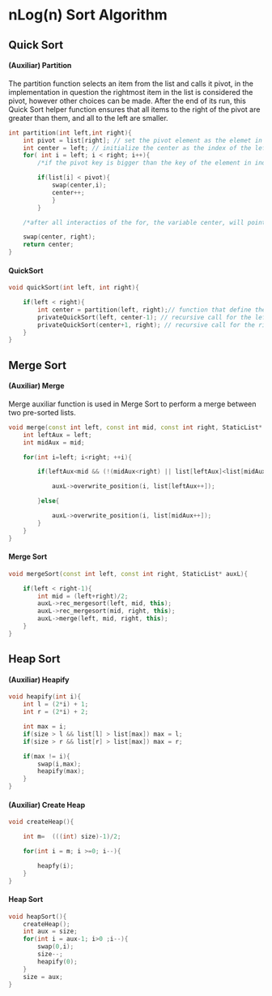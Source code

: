 # nLog(n) Sort Algorithm

## Quick Sort

#### (Auxiliar) Partition

The partition function selects an item from the list and calls it pivot, in the implementation in question the rightmost item in the list is considered the pivot, however other choices can be made. After the end of its run, this Quick Sort helper function ensures that all items to the right of the pivot are greater than them, and all to the left are smaller.

```c++
int partition(int left,int right){
    int pivot = list[right]; // set the pivot element as the elemet in index right
    int center = left; // initialize the center as the index of the left element
    for( int i = left; i < right; i++){
        /*if the pivot key is bigger than the key of the element in index i, the element in center most be swapped with the element in i, and the index center most be incremented*/

        if(list[i] < pivot){
            swap(center,i);
            center++;
            }
        }

    /*after all interactios of the for, the variable center, will points exactly for the index where pivot is the center of the list, that means that, any element after center, is bigger thant the pivot, and any element before center, is smaller thant the center. with the index center, we swapp the center element with the right element*/

    swap(center, right);
    return center;
}
```

#### QuickSort

```c++
void quickSort(int left, int right){

    if(left < right){
        int center = partition(left, right);// function that define the center(pivot)
        privateQuickSort(left, center-1); // recursive call for the left of center
        privateQuickSort(center+1, right); // recursive call for the right of center
    }
}
```

## Merge Sort

#### (Auxiliar) Merge

Merge auxiliar function is used in Merge Sort to perform a merge between two pre-sorted lists.

```c++
void merge(const int left, const int mid, const int right, StaticList* auxL){
    int leftAux = left;
    int midAux = mid;

    for(int i=left; i<right; ++i){

        if(leftAux<mid && (!(midAux<right) || list[leftAux]<list[midAux])){

            auxL->overwrite_position(i, list[leftAux++]);

        }else{

            auxL->overwrite_position(i, list[midAux++]);
        }
    }
}
```

#### Merge Sort

```c++
void mergeSort(const int left, const int right, StaticList* auxL){

    if(left < right-1){
        int mid = (left+right)/2;
        auxL->rec_mergesort(left, mid, this);
        auxL->rec_mergesort(mid, right, this);
        auxL->merge(left, mid, right, this);
    }
}

```

## Heap Sort

#### (Auxiliar) Heapify

```c++
void heapify(int i){
    int l = (2*i) + 1;
    int r = (2*i) + 2;

    int max = i;
    if(size > l && list[l] > list[max]) max = l;
    if(size > r && list[r] > list[max]) max = r;

    if(max != i){
        swap(i,max);
        heapify(max);
    }
}
```

#### (Auxiliar) Create Heap

```C++
void createHeap(){

    int m=  (((int) size)-1)/2;

    for(int i = m; i >=0; i--){

        heapfy(i);
    }
}
```

#### Heap Sort

```c++
void heapSort(){
    createHeap();
    int aux = size;
    for(int i = aux-1; i>0 ;i--){
        swap(0,i);
        size--;
        heapify(0);
    }
    size = aux;
}
```
